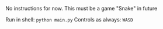 No instructions for now.
This must be a game "Snake" in future

Run in shell: `python main.py`
Controls as always: `WASD`